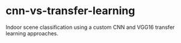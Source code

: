 # cnn-vs-transfer-learning
Indoor scene classification using a custom CNN and VGG16 transfer learning approaches.
